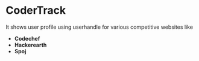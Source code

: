 # CoderTrack
It shows user profile using userhandle for various competitive websites like 
* **Codechef**
* **Hackerearth**
* **Spoj**
